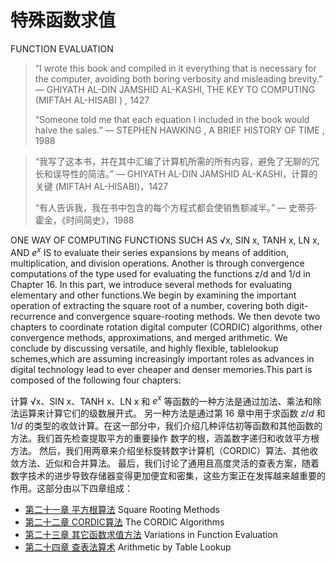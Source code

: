 # 特殊函数求值 

FUNCTION EVALUATION



> “I wrote this book and compiled in it everything that is necessary for the computer, avoiding both boring verbosity and misleading brevity.”
> 				— GHIYATH AL-DIN JAMSHID AL-KASHI, THE KEY TO COMPUTING (MIFTAH AL-HISABI ) , 1427
>
> “Someone told me that each equation I included in the book would halve the sales.”
> 				— STEPHEN HAWKING , A BRIEF HISTORY OF TIME , 1988



> “我写了这本书，并在其中汇编了计算机所需的所有内容，避免了无聊的冗长和误导性的简洁。”
> 				— GHIYATH AL-DIN JAMSHID AL-KASHI，计算的关键 (MIFTAH AL-HISABI)，1427
>
> “有人告诉我，我在书中包含的每个方程式都会使销售额减半。”
> 				— 史蒂芬·霍金，《时间简史》，1988



ONE WAY OF COMPUTING FUNCTIONS SUCH AS  √x, SIN x, TANH x, LN x, AND $e^x$ IS to evaluate their series expansions by means of addition, multiplication, and division operations. Another is through convergence computations of the type used for evaluating the  functions z/d and 1/d in Chapter 16. In this part, we introduce several methods for evaluating elementary and other functions.We begin by examining the important operation of extracting the square root of a number, covering both digit-recurrence and convergence square-rooting methods. We then devote two chapters to coordinate rotation digital computer (CORDIC) algorithms, other convergence methods, approximations, and merged arithmetic. We conclude by discussing versatile, and highly flexible, tablelookup schemes,which are assuming increasingly important roles as advances in digital technology lead to ever cheaper and denser memories.This part is composed of the following four chapters:



计算 √x、SIN x、TANH x、LN x 和 $e^x$ 等函数的一种方法是通过加法、乘法和除法运算来计算它们的级数展开式。 另一种方法是通过第 16 章中用于求函数 $z/d$ 和 $1/d$ 的类型的收敛计算。在这一部分中，我们介绍几种评估初等函数和其他函数的方法。我们首先检查提取平方的重要操作 数字的根，涵盖数字递归和收敛平方根方法。 然后，我们用两章来介绍坐标旋转数字计算机（CORDIC）算法、其他收敛方法、近似和合并算法。 最后，我们讨论了通用且高度灵活的查表方案，随着数字技术的进步导致存储器变得更加便宜和密集，这些方案正在发挥越来越重要的作用。这部分由以下四章组成：



-   [第二十一章 平方根算法](21.md) Square Rooting Methods
-   [第二十二章 CORDIC算法](22.md) The CORDIC Algorithms
-   [第二十三章 其它函数求值方法](23.md) Variations in Function Evaluation
-   [第二十四章 查表法算术](24.md) Arithmetic by Table Lookup